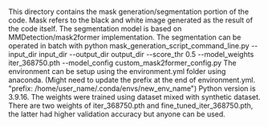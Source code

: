 This directory contains the mask generation/segmentation portion of the code.
Mask refers to the black and white image generated as the result of the code itself.
The segmentation model is based on MMDetection/mask2former implementation. 
The segmentation can be operated in batch with python mask_generation_script_command_line.py --input_dir input_dir --output_dir output_dir --score_thr 0.5 --model_weights iter_368750.pth --model_config custom_mask2former_config.py
The environment can be setup using the environment.yml folder using anaconda.
(Might need to update the prefix at the end of environment.yml. "prefix: /home/user_name/.conda/envs/new_env_name")
Python version is 3.9.16.
The weights were trained using dataset mixed with synthetic dataset.
There are two weights of iter_368750.pth and fine_tuned_iter_368750.pth, the latter had higher validation accuracy but anyone can be used.

